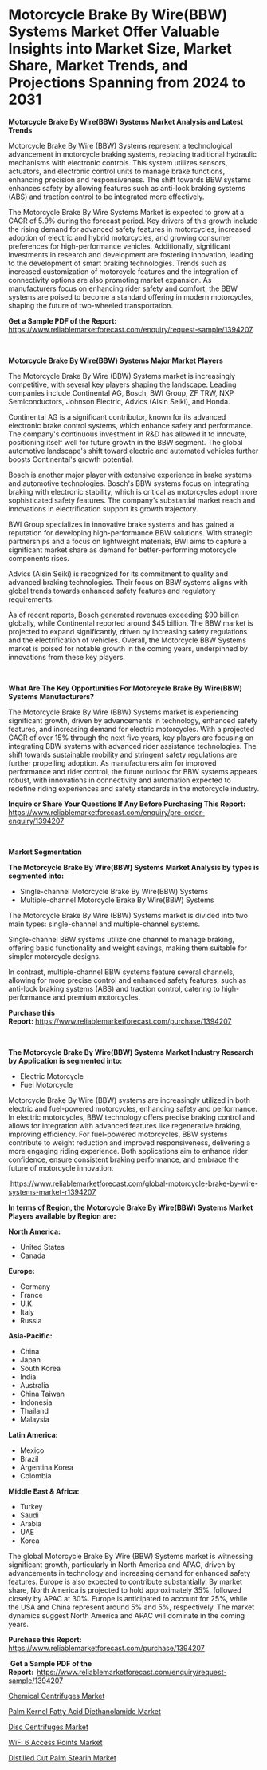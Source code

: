 <p><h1>Motorcycle Brake By Wire(BBW) Systems Market Offer Valuable Insights into Market Size, Market Share, Market Trends, and Projections Spanning from 2024 to 2031</h1></p><p><strong>Motorcycle Brake By Wire(BBW) Systems Market Analysis and Latest Trends</strong></p>
<p><p>Motorcycle Brake By Wire (BBW) Systems represent a technological advancement in motorcycle braking systems, replacing traditional hydraulic mechanisms with electronic controls. This system utilizes sensors, actuators, and electronic control units to manage brake functions, enhancing precision and responsiveness. The shift towards BBW systems enhances safety by allowing features such as anti-lock braking systems (ABS) and traction control to be integrated more effectively.</p><p>The Motorcycle Brake By Wire Systems Market is expected to grow at a CAGR of 5.9% during the forecast period. Key drivers of this growth include the rising demand for advanced safety features in motorcycles, increased adoption of electric and hybrid motorcycles, and growing consumer preferences for high-performance vehicles. Additionally, significant investments in research and development are fostering innovation, leading to the development of smart braking technologies. Trends such as increased customization of motorcycle features and the integration of connectivity options are also promoting market expansion. As manufacturers focus on enhancing rider safety and comfort, the BBW systems are poised to become a standard offering in modern motorcycles, shaping the future of two-wheeled transportation.</p></p>
<p><strong>Get a Sample PDF of the Report:&nbsp;</strong> <a href="https://www.reliablemarketforecast.com/enquiry/request-sample/1394207">https://www.reliablemarketforecast.com/enquiry/request-sample/1394207</a></p>
<p>&nbsp;</p>
<p><strong>Motorcycle Brake By Wire(BBW) Systems Major Market Players</strong></p>
<p><p>The Motorcycle Brake By Wire (BBW) Systems market is increasingly competitive, with several key players shaping the landscape. Leading companies include Continental AG, Bosch, BWI Group, ZF TRW, NXP Semiconductors, Johnson Electric, Advics (Aisin Seiki), and Honda. </p><p>Continental AG is a significant contributor, known for its advanced electronic brake control systems, which enhance safety and performance. The company's continuous investment in R&D has allowed it to innovate, positioning itself well for future growth in the BBW segment. The global automotive landscape's shift toward electric and automated vehicles further boosts Continental's growth potential.</p><p>Bosch is another major player with extensive experience in brake systems and automotive technologies. Bosch's BBW systems focus on integrating braking with electronic stability, which is critical as motorcycles adopt more sophisticated safety features. The company’s substantial market reach and innovations in electrification support its growth trajectory.</p><p>BWI Group specializes in innovative brake systems and has gained a reputation for developing high-performance BBW solutions. With strategic partnerships and a focus on lightweight materials, BWI aims to capture a significant market share as demand for better-performing motorcycle components rises.</p><p>Advics (Aisin Seiki) is recognized for its commitment to quality and advanced braking technologies. Their focus on BBW systems aligns with global trends towards enhanced safety features and regulatory requirements.</p><p>As of recent reports, Bosch generated revenues exceeding $90 billion globally, while Continental reported around $45 billion. The BBW market is projected to expand significantly, driven by increasing safety regulations and the electrification of vehicles. Overall, the Motorcycle BBW Systems market is poised for notable growth in the coming years, underpinned by innovations from these key players.</p></p>
<p>&nbsp;</p>
<p><strong>What Are The Key Opportunities For Motorcycle Brake By Wire(BBW) Systems Manufacturers?</strong></p>
<p><p>The Motorcycle Brake By Wire (BBW) Systems market is experiencing significant growth, driven by advancements in technology, enhanced safety features, and increasing demand for electric motorcycles. With a projected CAGR of over 15% through the next five years, key players are focusing on integrating BBW systems with advanced rider assistance technologies. The shift towards sustainable mobility and stringent safety regulations are further propelling adoption. As manufacturers aim for improved performance and rider control, the future outlook for BBW systems appears robust, with innovations in connectivity and automation expected to redefine riding experiences and safety standards in the motorcycle industry.</p></p>
<p><strong>Inquire or Share Your Questions If Any Before Purchasing This Report:</strong> <a href="https://www.reliablemarketforecast.com/enquiry/pre-order-enquiry/1394207">https://www.reliablemarketforecast.com/enquiry/pre-order-enquiry/1394207</a></p>
<p>&nbsp;</p>
<p><strong>Market Segmentation</strong></p>
<p><strong>The Motorcycle Brake By Wire(BBW) Systems Market Analysis by types is segmented into:</strong></p>
<p><ul><li>Single-channel Motorcycle Brake By Wire(BBW) Systems</li><li>Multiple-channel Motorcycle Brake By Wire(BBW) Systems</li></ul></p>
<p><p>The Motorcycle Brake By Wire (BBW) Systems market is divided into two main types: single-channel and multiple-channel systems. </p><p>Single-channel BBW systems utilize one channel to manage braking, offering basic functionality and weight savings, making them suitable for simpler motorcycle designs. </p><p>In contrast, multiple-channel BBW systems feature several channels, allowing for more precise control and enhanced safety features, such as anti-lock braking systems (ABS) and traction control, catering to high-performance and premium motorcycles.</p></p>
<p><strong>Purchase this Report:&nbsp;</strong><a href="https://www.reliablemarketforecast.com/purchase/1394207">https://www.reliablemarketforecast.com/purchase/1394207</a></p>
<p>&nbsp;</p>
<p><strong>The Motorcycle Brake By Wire(BBW) Systems Market Industry Research by Application is segmented into:</strong></p>
<p><ul><li>Electric Motorcycle</li><li>Fuel Motorcycle</li></ul></p>
<p><p>Motorcycle Brake By Wire (BBW) systems are increasingly utilized in both electric and fuel-powered motorcycles, enhancing safety and performance. In electric motorcycles, BBW technology offers precise braking control and allows for integration with advanced features like regenerative braking, improving efficiency. For fuel-powered motorcycles, BBW systems contribute to weight reduction and improved responsiveness, delivering a more engaging riding experience. Both applications aim to enhance rider confidence, ensure consistent braking performance, and embrace the future of motorcycle innovation.</p></p>
<p><a href="https://www.reliablemarketforecast.com/global-motorcycle-brake-by-wire-systems-market-r1394207">&nbsp;https://www.reliablemarketforecast.com/global-motorcycle-brake-by-wire-systems-market-r1394207</a></p>
<p><strong>In terms of Region, the Motorcycle Brake By Wire(BBW) Systems Market Players available by Region are:</strong></p>
<p>
    <p> <strong> North America: </strong>
        <ul>
            <li>United States</li>
            <li>Canada</li>
        </ul>
        </p> 
    <p> <strong> Europe: </strong>
        <ul>
            <li>Germany</li>
            <li>France</li>
            <li>U.K.</li>
            <li>Italy</li>
            <li>Russia</li>
        </ul>
        </p> 
    <p> <strong> Asia-Pacific: </strong>
        <ul>
            <li>China</li>
            <li>Japan</li>
            <li>South Korea</li>
            <li>India</li>
            <li>Australia</li>
            <li>China Taiwan</li>
            <li>Indonesia</li>
            <li>Thailand</li>
            <li>Malaysia</li>
        </ul>
        </p> 
    <p> <strong> Latin America: </strong>
        <ul>
            <li>Mexico</li>
            <li>Brazil</li>
            <li>Argentina Korea</li>
            <li>Colombia</li>
        </ul>
        </p> 
    <p> <strong> Middle East & Africa: </strong>
        <ul>
            <li>Turkey</li>
            <li>Saudi</li>
            <li>Arabia</li>
            <li>UAE</li>
            <li>Korea</li>
        </ul>
    </p>
    </p>
<p><p>The global Motorcycle Brake By Wire (BBW) Systems market is witnessing significant growth, particularly in North America and APAC, driven by advancements in technology and increasing demand for enhanced safety features. Europe is also expected to contribute substantially. By market share, North America is projected to hold approximately 35%, followed closely by APAC at 30%. Europe is anticipated to account for 25%, while the USA and China represent around 5% and 5%, respectively. The market dynamics suggest North America and APAC will dominate in the coming years.</p></p>
<p><strong>Purchase this Report: </strong><a href="https://www.reliablemarketforecast.com/purchase/1394207">https://www.reliablemarketforecast.com/purchase/1394207</a></p>
<p>&nbsp;<strong>Get a Sample PDF of the Report:&nbsp;&nbsp;</strong><a href="https://www.reliablemarketforecast.com/enquiry/request-sample/1394207">https://www.reliablemarketforecast.com/enquiry/request-sample/1394207</a></p>
<p><strong></strong></p>
<p><p><a href="https://www.linkedin.com/pulse/what-factors-influence-chemical-centrifuges-market-coming-years-wflue?trackingId=eEycAPk9S8u8SnECIdrUNA%3D%3D">Chemical Centrifuges Market</a></p><p><a href="https://issuu.com/reportprime-2/docs/palm-kernel-fatty-acid-diethanolami_eabc26f0e9dba8">Palm Kernel Fatty Acid Diethanolamide Market</a></p><p><a href="https://www.linkedin.com/pulse/disc-centrifuges-market-forecasts-trends-impact-analysis-2024-xhgve?trackingId=rLWImBz8Tnypc9yHE0rYIA%3D%3D">Disc Centrifuges Market</a></p><p><a href="https://www.linkedin.com/pulse/global-wifi-6-access-points-market-analysis-trends-forecasts-5ghaf?trackingId=8N7ViiUTRfqaySfLNgE8uA%3D%3D">WiFi 6 Access Points Market</a></p><p><a href="https://issuu.com/reportprime-2/docs/distilled-cut-palm-stearin-market-s_f773366e4e59c2">Distilled Cut Palm Stearin Market</a></p></p>